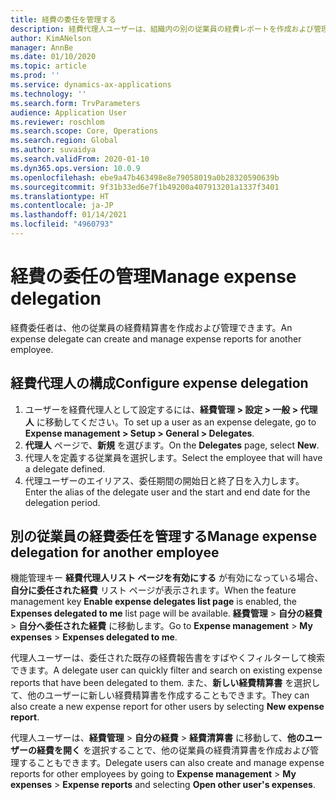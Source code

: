 ```yaml
---
title: 経費の委任を管理する
description: 経費代理人ユーザーは、組織内の別の従業員の経費レポートを作成および管理できます。
author: KimANelson
manager: AnnBe
ms.date: 01/10/2020
ms.topic: article
ms.prod: ''
ms.service: dynamics-ax-applications
ms.technology: ''
ms.search.form: TrvParameters
audience: Application User
ms.reviewer: roschlom
ms.search.scope: Core, Operations
ms.search.region: Global
ms.author: suvaidya
ms.search.validFrom: 2020-01-10
ms.dyn365.ops.version: 10.0.9
ms.openlocfilehash: ebe9a47b463498e8e79058019a0b28320590639b
ms.sourcegitcommit: 9f31b33ed6e7f1b49200a407913201a1337f3401
ms.translationtype: HT
ms.contentlocale: ja-JP
ms.lasthandoff: 01/14/2021
ms.locfileid: "4960793"
---
```

# <a name="manage-expense-delegation"></a><span data-ttu-id="2c6bc-103">経費の委任の管理</span><span class="sxs-lookup"><span data-stu-id="2c6bc-103">Manage expense delegation</span></span>

<span data-ttu-id="2c6bc-104">経費委任者は、他の従業員の経費精算書を作成および管理できます。</span><span class="sxs-lookup"><span data-stu-id="2c6bc-104">An expense delegate can create and manage expense reports for another employee.</span></span>

## <a name="configure-expense-delegation"></a><span data-ttu-id="2c6bc-105">経費代理人の構成</span><span class="sxs-lookup"><span data-stu-id="2c6bc-105">Configure expense delegation</span></span>

1. <span data-ttu-id="2c6bc-106">ユーザーを経費代理人として設定するには、**経費管理 > 設定 > 一般 > 代理人** に移動してください。</span><span class="sxs-lookup"><span data-stu-id="2c6bc-106">To set up a user as an expense delegate, go to **Expense management > Setup > General > Delegates**.</span></span>
2. <span data-ttu-id="2c6bc-107">**代理人** ページで、**新規** を選びます。</span><span class="sxs-lookup"><span data-stu-id="2c6bc-107">On the **Delegates** page, select **New**.</span></span>
3. <span data-ttu-id="2c6bc-108">代理人を定義する従業員を選択します。</span><span class="sxs-lookup"><span data-stu-id="2c6bc-108">Select the employee that will have a delegate defined.</span></span> 
4. <span data-ttu-id="2c6bc-109">代理ユーザーのエイリアス、委任期間の開始日と終了日を入力します。</span><span class="sxs-lookup"><span data-stu-id="2c6bc-109">Enter the alias of the delegate user and the start and end date for the delegation period.</span></span>

## <a name="manage-expense-delegation-for-another-employee"></a><span data-ttu-id="2c6bc-110">別の従業員の経費委任を管理する</span><span class="sxs-lookup"><span data-stu-id="2c6bc-110">Manage expense delegation for another employee</span></span>

<span data-ttu-id="2c6bc-111">機能管理キー **経費代理人リスト ページを有効にする** が有効になっている場合、**自分に委任された経費** リスト ページが表示されます。</span><span class="sxs-lookup"><span data-stu-id="2c6bc-111">When the feature management key **Enable expense delegates list page** is enabled, the **Expenses delegated to me** list page will be available.</span></span> <span data-ttu-id="2c6bc-112">**経費管理** > **自分の経費** > **自分へ委任された経費** に移動します。</span><span class="sxs-lookup"><span data-stu-id="2c6bc-112">Go to **Expense management** > **My expenses** > **Expenses delegated to me**.</span></span>

<span data-ttu-id="2c6bc-113">代理人ユーザーは、委任された既存の経費報告書をすばやくフィルターして検索できます。</span><span class="sxs-lookup"><span data-stu-id="2c6bc-113">A delegate user can quickly filter and search on existing expense reports that have been delegated to them.</span></span> <span data-ttu-id="2c6bc-114">また、**新しい経費精算書** を選択して、他のユーザーに新しい経費精算書を作成することもできます。</span><span class="sxs-lookup"><span data-stu-id="2c6bc-114">They can also create a new expense report for other users by selecting **New expense report**.</span></span>

<span data-ttu-id="2c6bc-115">代理人ユーザーは、**経費管理** > **自分の経費** > **経費清算書** に移動して、**他のユーザーの経費を開く** を選択することで、他の従業員の経費清算書を作成および管理することもできます。</span><span class="sxs-lookup"><span data-stu-id="2c6bc-115">Delegate users can also create and manage expense reports for other employees by going to **Expense management** > **My expenses** > **Expense reports** and selecting **Open other user's expenses**.</span></span>
